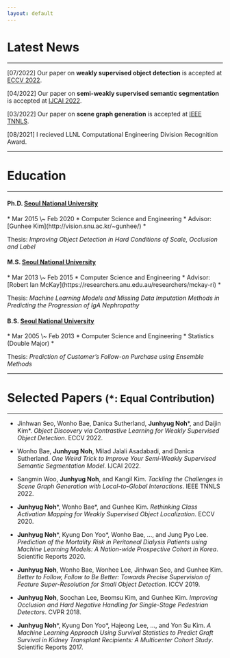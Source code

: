 ```yaml
---
layout: default
---
```


<!--Text can be **bold**, _italic_, or ~~strikethrough~~.-->

<!--[Link to another page](./another-page.html).-->

<!--There should be whitespace between paragraphs.-->

<!--There should be whitespace between paragraphs. We recommend including a README, or a file with information about your project.-->


<h1>Latest News</h1>

* * *

<p class="indent">
[07/2022] Our paper on <strong>weakly supervised object detection</strong> is accepted at <a href="https://eccv2022.ecva.net/">ECCV 2022</a>.
</p><p class="indent">
[04/2022] Our paper on <strong>semi-weakly supervised semantic segmentation</strong> is accepted at <a href="https://ijcai-22.org/">IJCAI 2022</a>.
</p><p class="indent">
[03/2022] Our paper on <strong>scene graph generation</strong> is accepted at <a href="https://cis.ieee.org/publications/t-neural-networks-and-learning-systems">IEEE TNNLS</a>.
</p><p class="indent">
[08/2021] I recieved LLNL Computational Engineering Division Recognition Award.
</p>

<!--</p><p class="indent">-->
<!--[11/2020] I joined <a href="https://www.llnl.gov/">Lawrence Livermore National Laboratory (LLNL)</a> as a postdoctoral researcher.-->
<!--</p><p class="indent">-->
<!--[08/2020] I was recognized as an outstanding reviewer of <a href="https://eccv2020.eu/outstanding-reviewers/">ECCV 2020</a>.-->
<!--</p><p class="indent">-->
<!--[07/2020] Our paper on <strong>Charlson Comorbidity Index (CCI)</strong> is accepted at <a href="https://www.nature.com/srep/">Scientific Reports</a>.-->
<!--</p><p class="indent">-->
<!--[07/2020] Our paper on <strong>weakly supervised object localization</strong> is accepted at <a href="https://eccv2020.eu/">ECCV 2020</a>.-->
<!--</p><p class="indent">-->
<!--[06/2020] We won 1st place at <strong>weakly supervised object localization</strong>, 2nd place at <strong>weakly supervised semantic segmentation</strong> of <a href="https://lidchallenge.github.io/">LID challenge 2020</a>, in conjunction with <a href="http://cvpr2020.thecvf.com/">CVPR 2020</a>.-->
<!--</p><p class="indent">-->
<!--[04/2020] Our paper on <strong>peritoneal dialysis</strong> is accepted at <a href="https://www.nature.com/srep/">Scientific Reports</a>.-->
<!--</p><p class="indent">-->
<!--[02/2020] I received SNU CSE best thesis award.-->
<!--</p><p class="lastindent">-->
<!--[07/2019] Our paper on <strong>small object detection</strong> is accepted at <a href="http://iccv2019.thecvf.com/">ICCV 2019</a>.-->


* * *

<h1>Education</h1>

* * *

<h4><strong>Ph.D.</strong> <a href="http://en.snu.ac.kr/">Seoul National University</a> </h4>
* Mar 2015 \~ Feb 2020
* Computer Science and Engineering
* Advisor: [Gunhee Kim](http://vision.snu.ac.kr/~gunhee/)
* <p class="thesisindent">Thesis: <i>Improving Object Detection in Hard Conditions of Scale, Occlusion and Label</i></p>

<h4><strong>M.S.</strong> <a href="http://en.snu.ac.kr/">Seoul National University</a> </h4>
* Mar 2013 \~ Feb 2015
* Computer Science and Engineering
* Advisor: [Robert Ian McKay](https://researchers.anu.edu.au/researchers/mckay-ri)
* <p class="thesisindent">Thesis: <i>Machine Learning Models and Missing Data Imputation Methods in Predicting the Progression of IgA Nephropathy</i>

<h4><strong>B.S.</strong> <a href="http://en.snu.ac.kr/">Seoul National University</a> </h4>
* Mar 2005 \~ Feb 2013
* Computer Science and Engineering
* Statistics (Double Major)
* <p class="thesisindent">Thesis: <i>Prediction of Customer’s Follow-on Purchase using Ensemble Methods</i>


* * *

<h1>Selected Papers <small>(*: Equal Contribution)</small></h1>

* * *

* Jinhwan Seo, Wonho Bae, Danica Sutherland, <strong>Junhyug Noh</strong>\*, and Daijin Kim\*. _Object Discovery via Contrastive Learning for Weakly Supervised Object Detection_. ECCV 2022.

* Wonho Bae, <strong>Junhyug Noh</strong>, Milad Jalali Asadabadi, and Danica Sutherland. _One Weird Trick to Improve Your Semi-Weakly Supervised Semantic Segmentation Model_. IJCAI 2022.

* Sangmin Woo, <strong>Junhyug Noh</strong>, and Kangil Kim. _Tackling the Challenges in Scene Graph Generation with Local-to-Global Interactions_. IEEE TNNLS 2022.

* <strong>Junhyug Noh</strong>\*, Wonho Bae\*, and Gunhee Kim. _Rethinking Class Activation Mapping for Weakly Supervised Object Localization_. ECCV 2020.

* <strong>Junhyug Noh</strong>\*, Kyung Don Yoo\*, Wonho Bae, ..., and Jung Pyo Lee. _Prediction of the Mortality Risk in Peritoneal Dialysis Patients using Machine Learning Models: A Nation-wide Prospective Cohort in Korea_. Scientific Reports 2020.

* <strong>Junhyug Noh</strong>, Wonho Bae, Wonhee Lee, Jinhwan Seo, and Gunhee Kim. _Better to Follow, Follow to Be Better: Towards Precise Supervision of Feature Super-Resolution for Small Object Detection_. ICCV 2019.

<!--* Kangil Kim, Dong-Kyun Kim, <strong>Junhyug Noh</strong>, and Minhyeok Kim, _Stable Forecasting of Environmental Time Series via Long Short Term Memory Recurrent Neural Network_, IEEE Access, 2018.-->

<!--* Kangil Kim, <strong>Junhyug Noh</strong>, Dong-Kyun Kim, and Minhyeok Kim. _Conflict Relaxation of Activation-Based Regularization for Neural Network_, IEEE Access 2018.-->

* <strong>Junhyug Noh</strong>, Soochan Lee, Beomsu Kim, and Gunhee Kim. _Improving Occlusion and Hard Negative Handling for Single-Stage Pedestrian Detectors_. CVPR 2018.

* <strong>Junhyug Noh</strong>\*, Kyung Don Yoo\*, Hajeong Lee, ..., and Yon Su Kim. _A Machine Learning Approach Using Survival Statistics to Predict Graft Survival in Kidney Transplant Recipients: A Multicenter Cohort Study_. Scientific Reports 2017.

<!--* Kyung Don Yoo, Clara Tammy Kim, Myoung-Hee Kim, <strong>Junhyug Noh</strong>, ..., and Jung Pyo Lee, _Superior Outcomes of Kidney Transplantation Compared with Dialysis_, Medicine, 2016.-->

<!--* <strong>Junhyug Noh</strong>\*, Kyung Don Yoo\*, Hajeong Lee, Dong Ki Kim, Chun Soo Lim, Young-Hoon Kim, Jung Pyo Lee, Gunhee Kim, and Yon Su Kim, _A Machine Learning Approach Using Survival Statistics to Predict Graft Survival in Kidney Transplant Recipients: A Multicenter Cohort Study_, Scientific Reports, 2017.-->

<!--* Kyung Don Yoo, Clara Tammy Kim, Myoung-Hee Kim, <strong>Junhyug Noh</strong>, Gunhee Kim, Ho Kim, Jung Nam An, Jae Yoon Park, Hyunjeong Cho, Kyoung Hoon Kim, Hyunwook Kim, Dong-Ryeol Ryu, Dong Ki Kim, Chun Soo Lim, Yon Su Kim, and Jung Pyo Lee, _Superior Outcomes of Kidney Transplantation Compared with Dialysis_, Medicine, 2016.-->
